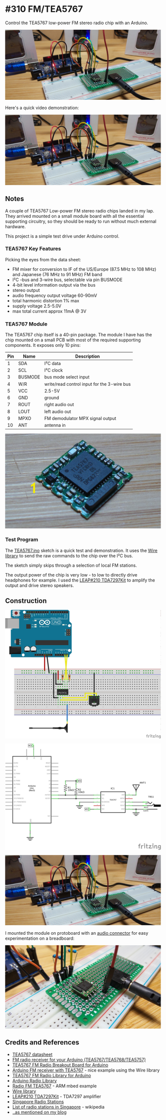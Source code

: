 # #310 FM/TEA5767

Control the TEA5767 low-power FM stereo radio chip with an Arduino.

![Build](./assets/TEA5767_build.jpg?raw=true)

Here's a quick video demonstration:

[![Build](./assets/TEA5767_build.jpg?raw=true)](https://www.youtube.com/watch?v=j-BBNMV8Iso)

## Notes

A couple of TEA5767 Low-power FM stereo radio chips landed in my lap.
They arrived mounted on a small module board with all the essential supporting circuitry,
so they should be ready to run without much external hardware.

This project is a simple test drive under Arduino control.

### TEA5767 Key Features

Picking the eyes from the data sheet:

* FM mixer for conversion to IF of the US/Europe (87.5 MHz to 108 MHz) and Japanese (76 MHz to 91 MHz) FM band
* I²C -bus and 3-wire bus, selectable via pin BUSMODE
* 4-bit level information output via the bus
* stereo output
* audio frequency output voltage 60-90mV
* total harmonic distortion 1% max
* supply voltage 2.5-5.0V
* max total current approx 11mA @ 3V

### TEA5767 Module

The TEA5767 chip itself is a 40-pin package. The module I have has the chip mounted on a small PCB with most of the required supporting
components. It exposes only 10 pins:

| Pin | Name    | Description                                  |
|-----|---------|----------------------------------------------|
|  1  | SDA     | I²C data                                     |
|  2  | SCL     | I²C clock                                    |
|  3  | BUSMODE | bus mode select input                        |
|  4  | W/R     | write/read control input for the 3-wire bus  |
|  5  | VCC     | 2.5-5V                                       |
|  6  | GND     | ground                                       |
|  7  | ROUT    | right audio out                              |
|  8  | LOUT    | left audio out                               |
|  9  | MPXO    | FM demodulator MPX signal output             |
|  10 | ANT     | antenna in                                   |

![TEA5767_module](./assets/TEA5767_module.jpg?raw=true)

### Test Program

The [TEA5767.ino](./TEA5767.ino) sketch is a quick test and demonstration.
It uses the [Wire library](https://www.arduino.cc/en/reference/wire) to send the raw commands to the chip over the I²C bus.

The sketch simply skips through a selection of local FM stations.

The output power of the chip is very low - to low to directly drive headphones for example.
I used the [LEAP#210 TDA7297Kit](../../../Audio/AudioAmps/TDA7297Kit) to amplify the output and drive stereo speakers.

## Construction

![Breadboard](./assets/TEA5767_bb.jpg?raw=true)

![Schematic](./assets/TEA5767_schematic.jpg?raw=true)

![Build](./assets/TEA5767_build.jpg?raw=true)

I mounted the module on protoboard with an [audio connector](../../AudioConnectors) for easy experimentation on a breadboard:

![TEA5767_protoboard](./assets/TEA5767_protoboard.jpg?raw=true)

## Credits and References

* [TEA5767 datasheet](https://www.sparkfun.com/datasheets/Wireless/General/TEA5767.pdf)
* [FM radio receiver for your Arduino (TEA5767/TEA5768/TEA5757)](https://macduino.blogspot.sg/2014/12/FM-Radio-TEA5767.html)
* [TEA5767 FM Radio Breakout Board for Arduino](https://www.instructables.com/id/TEA5767-FM-Radio-Breakout-Board-for-Arduino/)
* [Arduino FM receiver with TEA5767](https://www.electronicsblog.net/arduino-fm-receiver-with-tea5767/) - nice example using the Wire library
* [TEA5767 FM Radio Library for Arduino](http://playground.arduino.cc/Main/TEA5767Radio)
* [Arduino Radio Library](http://www.mathertel.de/Arduino/RadioLibrary.aspx)
* [Radio FM TEA5767](https://developer.mbed.org/users/edodm85/notebook/radio-fm-tea5767/) - ARM mbed example
* [Wire library](https://www.arduino.cc/en/reference/wire)
* [LEAP#210 TDA7297Kit](../../../Audio/AudioAmps/TDA7297Kit) - TDA7297 amplifier
* [Singapore Radio Stations](http://streema.com/radios/country/Singapore)
* [List of radio stations in Singapore](https://en.wikipedia.org/wiki/List_of_radio_stations_in_Singapore) - wikipedia
* [..as mentioned on my blog](https://blog.tardate.com/2017/05/leap310-tea5767-fm-stereo-chip.html)
